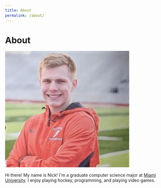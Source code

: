 ```yaml
---
title: About
permalink: /about/
---
```

# About

![Profile Photo of Nick Perry](/assets/img/6935777.jpg)


Hi there!  My name is Nick!  I'm a graduate computer science major at [Miami University](miamioh.edu).  I enjoy playing hockey, programming, and playing video games.  